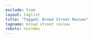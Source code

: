 ```yaml
---
exclude: true
layout: taglist
title: "Tagged: Broad Street Review"
tagname: broad street review
robots: noindex
---
```

